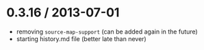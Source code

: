 0.3.16 / 2013-07-01
===================
 * removing `source-map-support` (can be added again in the future)
 * starting history.md file (better late than never)